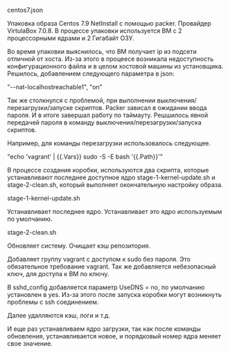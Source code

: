 centos7.json 

Упаковка образа Centos 7.9 NetInstall с помощью packer. Провайдер VirtulaBox 7.0.8. В процессе упаковки используется ВМ с 2 процессорными ядрами и 2 Гигабайт ОЗУ. 

Во время упаковки выяснилось, что ВМ получает ip из подсети отличной от хоста. Из-за этого в процеесе возникала недоступность конфигурационного файла и в целом хостовой машины из установщика. Решилось, добавлением следующего параметра в json:

"--nat-localhostreachable1",
"on"

Так же столкнулся с проблемой, при выполнении выключения/перезагрузки/запуске скриптов. Packer зависал в ожидании ввода пароля. И в итоге завершал работу по таймауту. Решшилось явной передачей пароля в команду выключения/перезагрузки/запуска скриптов. 

Например, для команды перезагрузки использовалось следующее. 

"echo 'vagrant' | {{.Vars}} sudo -S -E bash '{{.Path}}'"

В процессе создания коробки, используются два скрипта, которые устанавливают последнее доступное ядро stage-1-kernel-update.sh и stage-2-clean.sh, который выполняет окончательную настройку образа. 

stage-1-kernel-update.sh 

Устанавливает последнее ядро. Устанавливает это ядро используемым по умолчанию. 

stage-2-clean.sh

Обновляет систему. Очищает кэш репозитория. 

Добавляет группу vagrant с доступом к sudo без пароля. Это обязательное требование vagrant. Так же добавляется небезопасный ключ, для доступа к ВМ по ключу. 

В sshd_config добавляется параметр UseDNS = no, по умолчанию установлен в yes. Из-за этого после запуска коробки могут возникнуть проблемы с ssh соединением. 

Далее удалляются кэш, логи и т.д. 

И еще раз устанавливаем ядро загрузки, так как после команды обновления, устанавливается новое, и порядковый номер ядра меняет свое значение. 


